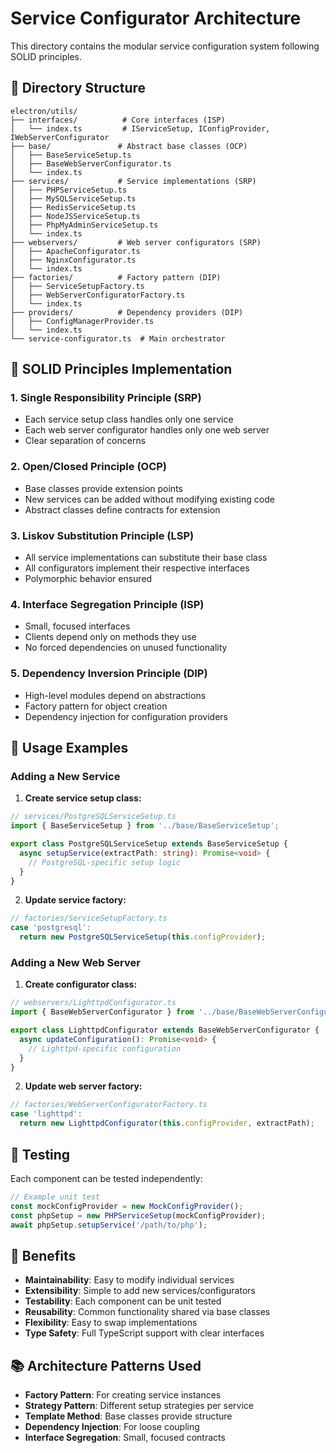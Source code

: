 # Service Configurator Architecture

This directory contains the modular service configuration system following SOLID principles.

## 📁 Directory Structure

```
electron/utils/
├── interfaces/          # Core interfaces (ISP)
│   └── index.ts         # IServiceSetup, IConfigProvider, IWebServerConfigurator
├── base/               # Abstract base classes (OCP)
│   ├── BaseServiceSetup.ts
│   ├── BaseWebServerConfigurator.ts
│   └── index.ts
├── services/           # Service implementations (SRP)
│   ├── PHPServiceSetup.ts
│   ├── MySQLServiceSetup.ts
│   ├── RedisServiceSetup.ts
│   ├── NodeJSServiceSetup.ts
│   ├── PhpMyAdminServiceSetup.ts
│   └── index.ts
├── webservers/         # Web server configurators (SRP)
│   ├── ApacheConfigurator.ts
│   ├── NginxConfigurator.ts
│   └── index.ts
├── factories/          # Factory pattern (DIP)
│   ├── ServiceSetupFactory.ts
│   ├── WebServerConfiguratorFactory.ts
│   └── index.ts
├── providers/          # Dependency providers (DIP)
│   ├── ConfigManagerProvider.ts
│   └── index.ts
└── service-configurator.ts  # Main orchestrator
```

## 🎯 SOLID Principles Implementation

### 1. **Single Responsibility Principle (SRP)**
- Each service setup class handles only one service
- Each web server configurator handles only one web server
- Clear separation of concerns

### 2. **Open/Closed Principle (OCP)**
- Base classes provide extension points
- New services can be added without modifying existing code
- Abstract classes define contracts for extension

### 3. **Liskov Substitution Principle (LSP)**
- All service implementations can substitute their base class
- All configurators implement their respective interfaces
- Polymorphic behavior ensured

### 4. **Interface Segregation Principle (ISP)**
- Small, focused interfaces
- Clients depend only on methods they use
- No forced dependencies on unused functionality

### 5. **Dependency Inversion Principle (DIP)**
- High-level modules depend on abstractions
- Factory pattern for object creation
- Dependency injection for configuration providers

## 🔧 Usage Examples

### Adding a New Service

1. **Create service setup class:**
```typescript
// services/PostgreSQLServiceSetup.ts
import { BaseServiceSetup } from '../base/BaseServiceSetup';

export class PostgreSQLServiceSetup extends BaseServiceSetup {
  async setupService(extractPath: string): Promise<void> {
    // PostgreSQL-specific setup logic
  }
}
```

2. **Update service factory:**
```typescript
// factories/ServiceSetupFactory.ts
case 'postgresql':
  return new PostgreSQLServiceSetup(this.configProvider);
```

### Adding a New Web Server

1. **Create configurator class:**
```typescript
// webservers/LighttpdConfigurator.ts
import { BaseWebServerConfigurator } from '../base/BaseWebServerConfigurator';

export class LighttpdConfigurator extends BaseWebServerConfigurator {
  async updateConfiguration(): Promise<void> {
    // Lighttpd-specific configuration
  }
}
```

2. **Update web server factory:**
```typescript
// factories/WebServerConfiguratorFactory.ts
case 'lighttpd':
  return new LighttpdConfigurator(this.configProvider, extractPath);
```

## 🧪 Testing

Each component can be tested independently:

```typescript
// Example unit test
const mockConfigProvider = new MockConfigProvider();
const phpSetup = new PHPServiceSetup(mockConfigProvider);
await phpSetup.setupService('/path/to/php');
```

## 🚀 Benefits

- **Maintainability**: Easy to modify individual services
- **Extensibility**: Simple to add new services/configurators
- **Testability**: Each component can be unit tested
- **Reusability**: Common functionality shared via base classes
- **Flexibility**: Easy to swap implementations
- **Type Safety**: Full TypeScript support with clear interfaces

## 📚 Architecture Patterns Used

- **Factory Pattern**: For creating service instances
- **Strategy Pattern**: Different setup strategies per service
- **Template Method**: Base classes provide structure
- **Dependency Injection**: For loose coupling
- **Interface Segregation**: Small, focused contracts 